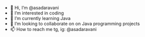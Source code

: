 - 👋 Hi, I’m @asadaravani
- 👀 I’m interested in coding
- 🌱 I’m currently learning Java
- 💞️ I’m looking to collaborate on on Java programming projects
- 📫 How to reach me tg, ig: @asadaravani

<!---
asadaravani/asadaravani is a ✨ special ✨ repository because its `README.md` (this file) appears on your GitHub profile.
You can click the Preview link to take a look at your changes.
--->
